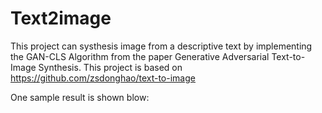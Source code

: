 # Text2image

This project can systhesis image from a descriptive text by implementing the GAN-CLS Algorithm from the paper Generative Adversarial Text-to-Image Synthesis.
This project is based on https://github.com/zsdonghao/text-to-image

One sample result is shown blow:
